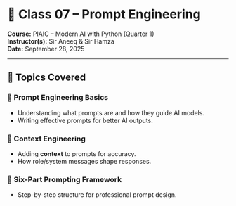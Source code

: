 # 🌟 Class 07 – Prompt Engineering  

**Course:** PIAIC – Modern AI with Python (Quarter 1)  
**Instructor(s):** Sir Aneeq & Sir Hamza  
**Date:** September 28, 2025  

---

## 🎯 Topics Covered  

### 🔹 Prompt Engineering Basics
- Understanding what prompts are and how they guide AI models.
- Writing effective prompts for better AI outputs.

### 🔹 Context Engineering
- Adding **context** to prompts for accuracy.
- How role/system messages shape responses.  

### 🔹 Six-Part Prompting Framework  
- Step-by-step structure for professional prompt design.  
